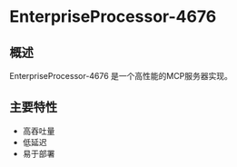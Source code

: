 # EnterpriseProcessor-4676

## 概述

EnterpriseProcessor-4676 是一个高性能的MCP服务器实现。

## 主要特性

- 高吞吐量
- 低延迟
- 易于部署

